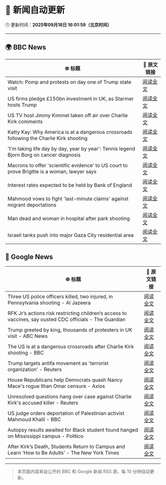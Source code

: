# 🧠 新闻自动更新

🕒 更新时间：**2025年09月18日 16:01:59（北京时间）**

---

## 🌍 BBC News

| 🌐 标题 | 🔗 原文链接 |
|--------|-------------|
| Watch: Pomp and protests on day one of Trump state visit | [阅读全文](https://www.bbc.com/news/videos/cd07v4g0yy3o?at_medium=RSS&at_campaign=rss) |
| US firms pledge £150bn investment in UK, as Starmer hosts Trump | [阅读全文](https://www.bbc.com/news/articles/cx2nllgl3q7o?at_medium=RSS&at_campaign=rss) |
| US TV host Jimmy Kimmel taken off air over Charlie Kirk comments | [阅读全文](https://www.bbc.com/news/articles/c203n52x1y9o?at_medium=RSS&at_campaign=rss) |
| Katty Kay: Why America is at a dangerous crossroads following the Charlie Kirk shooting | [阅读全文](https://www.bbc.com/news/articles/c78n0e83ye0o?at_medium=RSS&at_campaign=rss) |
| 'I'm taking life day by day, year by year': Tennis legend Bjorn Borg on cancer diagnosis | [阅读全文](https://www.bbc.com/sport/tennis/articles/cz691128dn6o?at_medium=RSS&at_campaign=rss) |
| Macrons to offer 'scientific evidence' to US court to prove Brigitte is a woman, lawyer says | [阅读全文](https://www.bbc.com/news/articles/ckg3llj5nxdo?at_medium=RSS&at_campaign=rss) |
| Interest rates expected to be held by Bank of England | [阅读全文](https://www.bbc.com/news/articles/cge2q7wvyz3o?at_medium=RSS&at_campaign=rss) |
| Mahmood vows to fight 'last-minute claims' against migrant deportations | [阅读全文](https://www.bbc.com/news/articles/cj3yrrnydero?at_medium=RSS&at_campaign=rss) |
| Man dead and woman in hospital after park shooting | [阅读全文](https://www.bbc.com/news/articles/cgmzwepy1veo?at_medium=RSS&at_campaign=rss) |
| Israeli tanks push into major Gaza City residential area | [阅读全文](https://www.bbc.com/news/articles/c4gv881exj2o?at_medium=RSS&at_campaign=rss) |

## 📰 Google News

| 🌐 标题 | 🔗 原文链接 |
|--------|-------------|
| Three US police officers killed, two injured, in Pennsylvania shooting - Al Jazeera | [阅读全文](https://news.google.com/rss/articles/CBMinAFBVV95cUxPblltR3g1QUJDVF9tQm53Z2hwVkdxNi0xcURfbXFBVG1yUmhxeEVFWGM1ZDFSUnI0c3BnT3E0SzNHUkVrWWdnZTNlVEpkcnpwVUN3VDZlUmJ4TlVBS3Z5am55MzJSWXBTV1didmluMkpya1pKa2paOF9nQVliV1o5MkotRXVxZnFEMi1icWtpLVh5eENHZTBIYWEwZ3nSAaIBQVVfeXFMUEtPZkFOWDhtVU5IWnVpYVA2d0xUcE9pVDR4a1ZHdEZsZllGSl9pTGlWUDRGV0pJVFlwdXNRQURCUEc4RTRGQVNQNEtEUUlDYkNfdDBabDhHV241SU9oUXFoQ1ZsTFMyTDJxNEtNYklhdjhZTVJqY2pacjYwaUIyOFBIbExVb0NHdm9hcFRqVUhJQTFKQ2ZqbENBOExQNHdmdFFR?oc=5) |
| RFK Jr’s actions risk restricting children’s access to vaccines, say ousted CDC officials - The Guardian | [阅读全文](https://news.google.com/rss/articles/CBMikAFBVV95cUxQVk9HQ0tzWExpS3dJRnBBdDdIX1o0SWFvckE2aUVIelJ1SEM5WXNlSFh0MW5FMURyUWE1d2RIbFFWSWNYb1hfZlluUlBVRURVOEF5TzBuUXZGZmxiX291emVyeG4zZUZkbWI2SGl2YnN0OXM0RnBqTEJaQ0VZcFBwYWRUM1N3TndQcU1hNDB1OEo?oc=5) |
| Trump greeted by king, thousands of protesters in UK visit - ABC News | [阅读全文](https://news.google.com/rss/articles/CBMipAFBVV95cUxNVEdwcTVuZGU1Nm1kdWRxcE1xMXVYVjBtOFBYME1EZlkxR0lBY0VZVlR4RHgzNllSMFpTeGdGU3JCUl9ZbHc3RlZXeENZdW9JdEhCZlgwX1otdWNmbTZQOGdlVmgyb2JQcUNxUXVCajdMRF9ZeUFCUkFjWXVTanhVUmZDQjRnWWxJcnM3TzNhRFpLN2hLcWo5NzFDZFRrTUFsWW9jc9IBqgFBVV95cUxPMEpBRmRMdndieUxTdTV1N2ZJZ3hJcGwtcThOaHJiamRBSzk0YUFIMmlRc2hzNy1mREpKV0Npa2tIUVpET1IwbDRyb2J4cnd1Sm9CaWZSZ1lTZ0Z2Qi10MFZnRVpYZy1FdFA0SWZiTVF4WWdkZFZCMmZkT0JNNk81TEF5NFMwWXhMSGl6WnJHb0xDRHVNdmp3UXlUUEgwSXpvSHliTkEtVkpHZw?oc=5) |
| The US is at a dangerous crossroads after Charlie Kirk shooting - BBC | [阅读全文](https://news.google.com/rss/articles/CBMiWkFVX3lxTE5lNFNLTTk2TFg5X1dkSE0yWk5XS0hIa2UxQjhReEIzV0VNS25hQlp4dUdyOE9aZWZsRWRNOVZ2Y2YwNkluZnotR2M4VWtzTFBjeTRybkg1d3o3Z9IBX0FVX3lxTFBKeGs1SkpTRUVLX1BwakVwY3hWYXlMbzdnZEZQTHoyM0tWN044WWFGRUEwMWp5ZUFUZGNmYlBwck1lM1R5WEh1SU1fX1JYVWpqS2xlZkRETl9KcGx2TFlF?oc=5) |
| Trump targets antifa movement as 'terrorist organization' - Reuters | [阅读全文](https://news.google.com/rss/articles/CBMingFBVV95cUxQbnJFc3hCQ19lWHVrTDZKUFE3cXVqMnVXeVRrOWpTM0hGeDZBdXNtN0hCbndDWGJ6Z1ZMVzNyZzJINEc3SWI0TXZnM21PTnVCaWZLelF4MHZRbEFzNkNxdkVxMUlySFY2V2g5OFdNYTc4T19HVlpvVHlqZ3ZmZUwzQmN3cU5FdjVhZ2dQaE1BazFSUFMtcjA2RlItcVI5UQ?oc=5) |
| House Republicans help Democrats quash Nancy Mace's rogue Ilhan Omar censure - Axios | [阅读全文](https://news.google.com/rss/articles/CBMif0FVX3lxTE8tN05vd1lsbE1HMUk2Mi0zNWdCNHcydDFSay1RZTcydXVoZS1nRV9jcXZLb29sQUtibzRaTGlYa3NQbkctWGdyT3VGT29YNzFxTFZzT0p5OFBvQ3d0MWpyUl9iS0k0UnNUemlNazRRcy1MRmJhQkduMDFpVWNBdGc?oc=5) |
| Unresolved questions hang over case against Charlie Kirk's accused killer - Reuters | [阅读全文](https://news.google.com/rss/articles/CBMiuAFBVV95cUxQR2xGdy1PeElkNEMtZHVNSnMxdHhuazZqbEFkQWdRc1dxNG1ESVZDQk4zOER4RUxieFZrWVZ5YlZpS0F6SHlHV2NmU25UQS1XMjQ2NERiZlNPb0N1c2pBaFlRdUtvWElSRmxPdXh4RFRoaGFweE9LVVhNdWRaNGtCMzAxU2JRX0VEcXA2WmhWRThSc2dxM3BhMGcwMWpFNE5kS040WTZtaVlGeGlkT3Y2VHFkMFlKRFZQ?oc=5) |
| US judge orders deportation of Palestinian activist Mahmoud Khalil - BBC | [阅读全文](https://news.google.com/rss/articles/CBMiWkFVX3lxTE5yb2pqWk9HX0JrajVEeE1DZlhKMGFySTVHWWhsSVhETmUtQnJ1UENuYmxSV2ZDQXM0RkpzV25xdW1IckRyXzlvcU1ZTWNrVjNpR2JEVG1RREwtUQ?oc=5) |
| Autopsy results awaited for Black student found hanged on Mississippi campus - Politico | [阅读全文](https://news.google.com/rss/articles/CBMixAFBVV95cUxOM2VraUNvejkyNDJXaFRXdGVfcTViQ1M3Y1pWSnJZdzZyUDZ2SUo5RHBwazVjOXNwUjcwM3ZyZk9iZE1BVGlRNW1jZE1ibFFvcFZra01NeFVtenVRWXFXOEhKaG1jb2xPaGgzTUdkQ3NvQUhPdEVKTFZtZ2Ryd0tqaHRnenBqeHVhWHV2anBoNnh4RER5VTdSSXdOOHQzSlQ1QWtweWJRZDdUM1owNEpGMDh5WTgtQXBwQXZPU3ZwZTFJeGR5?oc=5) |
| After Kirk’s Death, Students Return to Campus and Learn ‘How to Be Adults’ - The New York Times | [阅读全文](https://news.google.com/rss/articles/CBMie0FVX3lxTE5wWVA4ZVZ5dkw3aHcyQnlHZHlXZDFYOV8xaVRrdXlvMDR3ZzByd1k0RlAxNTh1UHB6dFV3NW1seDNKUnpqenBxUzNYYkFaQUhHU2JIM0xydThoeHE3cWZPQmZsZGE4dTEyU1ljdHhwYURNZ3VabXRMNlNndw?oc=5) |

---
> 本页面内容来自公开的 BBC 和 Google 新闻 RSS 源，每 10 分钟自动更新。